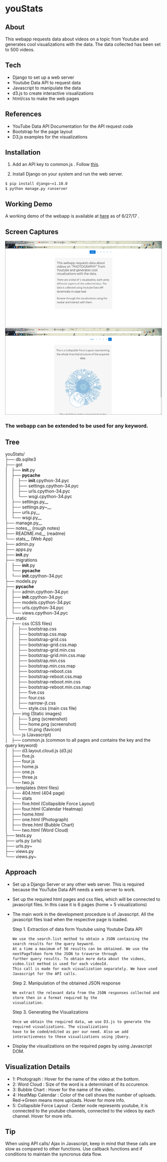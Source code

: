 # youStats

## About
This webapp requests data about videos on a topic from Youtube and generates cool visualizations with the data. The data collected has been set to 500 videos.

## Tech
  - Django to set up a web server
  - Youtube Data API to request data
  - Javascript to manipulate the data
  - d3.js to create interactive visualizations
  - html/css to make the web pages
  
## References
  - YouTube Data API Documentation for the API request code
  - Bootstrap for the page layout
  - D3.js examples for the visualizations

## Installation

1. Add an API key to common.js . Follow [this](https://developers.google.com/youtube/v3/getting-started).

2. Install Django on your system and run the web server.

```
$ pip install django~=1.10.0
$ python manage.py runserver
```
## Working Demo
A working demo of the webapp is available at [here](https://aman15012.pythonanywhere.com) as of 6/27/17 . 

## Screen Captures
![home](https://github.com/aman15012/youStats/blob/master/stats/static/img/home.png)
![5](https://github.com/aman15012/youStats/blob/master/stats/static/img/5.png)

### The webapp can be extended to be used for any keyword.

## Tree 

youStats/  
├── db.sqlite3  
├── got  
│   ├── __init__.py  
│   ├── __pycache__  
│   │   ├── __init__.cpython-34.pyc  
│   │   ├── settings.cpython-34.pyc  
│   │   ├── urls.cpython-34.pyc  
│   │   └── wsgi.cpython-34.pyc  
│   ├── settings.py__  
│   ├── settings.py~__  
│   ├── urls.py__  
│   └── wsgi.py__  
├── manage.py__  
├── notes__ (rough notes)   
├── README.md__ (readme)   
└── stats__ (Web App)  
    ├── admin.py  
    ├── apps.py  
    ├── __init__.py  
    ├── migrations  
    │   ├── __init__.py  
    │   └── __pycache__  
    │       └── __init__.cpython-34.pyc  
    ├── models.py  
    ├── __pycache__  
    │   ├── admin.cpython-34.pyc  
    │   ├── __init__.cpython-34.pyc  
    │   ├── models.cpython-34.pyc  
    │   ├── urls.cpython-34.pyc  
    │   └── views.cpython-34.pyc  
    ├── static  
    │   ├── css (CSS files)  
    │   │   ├── bootstrap.css  
    │   │   ├── bootstrap.css.map  
    │   │   ├── bootstrap-grid.css  
    │   │   ├── bootstrap-grid.css.map  
    │   │   ├── bootstrap-grid.min.css  
    │   │   ├── bootstrap-grid.min.css.map  
    │   │   ├── bootstrap.min.css  
    │   │   ├── bootstrap.min.css.map  
    │   │   ├── bootstrap-reboot.css  
    │   │   ├── bootstrap-reboot.css.map  
    │   │   ├── bootstrap-reboot.min.css  
    │   │   ├── bootstrap-reboot.min.css.map  
    │   │   ├── five.css  
    │   │   ├── four.css  
    │   │   ├── narrow-jt.css    
    │   │   └── style.css (main css file)   
    │   ├── img (Static images)   
    │   │   ├── 5.png (screenshot)  
    │   │   ├── home.png (screenshot)   
    │   │   └── tri.png (favicon)   
    │   └── js (Javascript)   
    │       ├── common.js (common to all pages and contains the key and the query keyword)   
    │       ├── d3.layout.cloud.js (d3.js)  
    │       ├── five.js  
    │       ├── four.js  
    │       ├── home.js  
    │       ├── one.js  
    │       ├── three.js  
    │       └── two.js  
    ├── templates (html files)  
    │   ├── 404.html (404 page)    
    │   └── stats  
    │       ├── five.html (Collapsible Force Layout)   
    │       ├── four.html (Calendar Heatmap)   
    │       ├── home.html  
    │       ├── one.html (Photograph)    
    │       ├── three.html (Bubble Chart)   
    │       └── two.html (Word Cloud)   
    ├── tests.py  
    ├── urls.py (urls)  
    ├── urls.py~  
    ├── views.py  
    └── views.py~  

## Approach
  - Set up a Django Server or any other web server. This is required because the YouTube Data API needs a web server to         work.
  
  - Set up the required html pages and css files, which will be connected to javascript files. In this case it is 6 pages       (home + 5 visualizations)
  
  - The main work in the development procedure is of Javascript. All the javascript files load when the respective page is       loaded.
  
    Step 1. Extraction of data form Youtube using Youtube Data API

        We use the search.list method to obtain a JSON containing the search results for the query keyword.
        At a time a maximum of 50 results can be obtained. We use the nextPageToken form the JSON to traverse through
        further query results. To obtain more data about the videos, video.list method is used for each videoId.
        This call is made for each visualization separately. We have used Javascript for the API calls.
  

    Step 2. Manipulation of the obtained JSON response
    
        We extract the relevant data from the JSON responses collected and store then in a format required by the 
        visualization.

           
    Step 3. Generating the Visualizations
    
        Once we obtain the required data, we use D3.js to generate the required visualizations. The visualizations
        have to be coded/edited as per our need. Also we add interactiveness to these visualizations using jQuery.
           
           
   - Display the visualizations on the required pages by using Javascript DOM.


## Visualization Details
  - 1: Photograph : Hover for the name of the video at the bottom.
  - 2: Word Cloud : Size of the word is a determinant of its occurence.
  - 3: Bubble Chart : Hover for the name of the video.
  - 4: HeatMap Calendar : Color of the cell shows the number of uploads. Red->Green means more uploads. Hover for more info.
  - 5: Collapsible Force Layout : Center node represents youtube, it is connected to the youtube channels, connected to the        videos by each channel. Hover for more info.
   
## Tip
When using API calls/ Ajax in Javascript, keep in mind that these calls are slow as compared to other functions. Use callback functions and if conditions to maintain the syncronus data flow.

